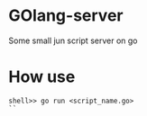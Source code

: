 # GOlang-server
Some small jun script server on go
# How use 
```
shell>> go run <script_name.go>
``

